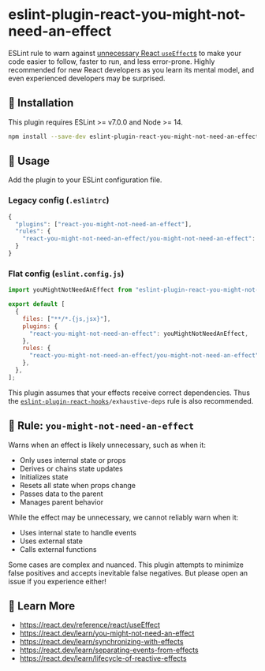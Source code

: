 # eslint-plugin-react-you-might-not-need-an-effect

ESLint rule to warn against [unnecessary React `useEffect`s](https://react.dev/learn/you-might-not-need-an-effect) to make your code easier to follow, faster to run, and less error-prone. Highly recommended for new React developers as you learn its mental model, and even experienced developers may be surprised.

## 🚀 Installation

This plugin requires ESLint >= v7.0.0 and Node >= 14.

```bash
npm install --save-dev eslint-plugin-react-you-might-not-need-an-effect
```

## 🔧 Usage

Add the plugin to your ESLint configuration file.

### Legacy config (`.eslintrc`)

```js
{
  "plugins": ["react-you-might-not-need-an-effect"],
  "rules": {
    "react-you-might-not-need-an-effect/you-might-not-need-an-effect": "warn"
  }
}
```

### Flat config (`eslint.config.js`)

```js
import youMightNotNeedAnEffect from "eslint-plugin-react-you-might-not-need-an-effect";

export default [
  {
    files: ["**/*.{js,jsx}"],
    plugins: {
      "react-you-might-not-need-an-effect": youMightNotNeedAnEffect,
    },
    rules: {
      "react-you-might-not-need-an-effect/you-might-not-need-an-effect": "warn",
    },
  },
];

```

This plugin assumes that your effects receive correct dependencies. Thus the [`eslint-plugin-react-hooks`](https://www.npmjs.com/package/eslint-plugin-react-hooks)`/exhaustive-deps` rule is also recommended.

## 🔎 Rule: `you-might-not-need-an-effect`

Warns when an effect is likely unnecessary, such as when it:

- Only uses internal state or props
- Derives or chains state updates
- Initializes state
- Resets all state when props change
- Passes data to the parent
- Manages parent behavior

While the effect may be unnecessary, we cannot reliably warn when it:

- Uses internal state to handle events
- Uses external state
- Calls external functions

Some cases are complex and nuanced. This plugin attempts to minimize false positives and accepts inevitable false negatives. But please open an issue if you experience either!

## 📖 Learn More

- https://react.dev/reference/react/useEffect
- https://react.dev/learn/you-might-not-need-an-effect
- https://react.dev/learn/synchronizing-with-effects
- https://react.dev/learn/separating-events-from-effects
- https://react.dev/learn/lifecycle-of-reactive-effects
